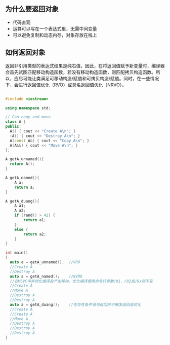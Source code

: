 ## 为什么要返回对象
- 代码直观
- 运算可以写在一个表达式里，无需中间变量
- 可以避免复制和动态内存，对象存放在栈上

## 如何返回对象
返回非引用类型的表达式结果是纯右值，因此，在将返回值赋予新变量时，编译器会首先试图匹配移动构造函数，若没有移动构造函数，则匹配拷贝构造函数。所以，应尽可能让类满足可移动构造/赋值和可拷贝构造/赋值。同时，在一些情况下，会进行返回值优化（RVO）或具名返回值优化（NRVO）。
```c++

#include <iostream>

using namespace std;

// Can copy and move
class A {
public:
  A() { cout << "Create A\n"; }
  ~A() { cout << "Destroy A\n"; }
  A(const A&) { cout << "Copy A\n"; }
  A(A&&) { cout << "Move A\n"; }
};

A getA_unnamed(){
  return A();
}

A getA_named(){
	A a;
	return a;
}

A getA_duang(){ 
	A a1; 
	A a2; 
	if (rand() > 42) { 
		return a1; 
	} 
	else { 
		return a2; 
	}
}

int main()
{
  auto a = getA_unnamed();	//VRO
  //Create A
  //Destroy A
  auto a = getA_named();	//NVRO
  //在MSVC中非优化编译会产生移动，优化编译使用命令行参数/01、/02或/0x则不变
  //Create A
  //Move A
  //Destroy A
  //Destroy A
  auto a = getA_duang();	//在存在条件语句返回时不触发返回值优化
  //Create A
  //Create A
  //Move A
  //Destroy A
  //Destroy A
  //Destroy A
}
```
